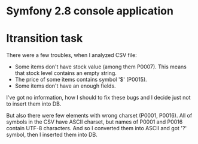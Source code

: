 Symfony 2.8 console application
=======================

Itransition task
========================

There were a few troubles, when I analyzed CSV file:
- Some items don't have stock value (among them P0007). This means that stock level contains an empty string.
- The price of some items contains symbol '$' (P0015).
- Some items don't have an enough fields.

I've got no information, how I should to fix these bugs and I decide just not to insert them into DB.

But also there were few elements with wrong charset (P0001, P0016). All of symbols in the CSV have ASCII charset, but names of P0001 and P0016 contain 
UTF-8 characters. And so I converted them into ASCII and got '?' symbol, then I inserted them into DB.


       